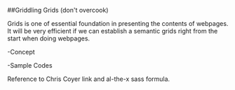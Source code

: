 
##Griddling Grids (don't overcook)

Grids is one of essential foundation in presenting the contents of webpages. It will be very efficient if we can establish a semantic grids right from the start when doing webpages.

-Concept

-Sample Codes

Reference to Chris Coyer link and al-the-x sass formula.
